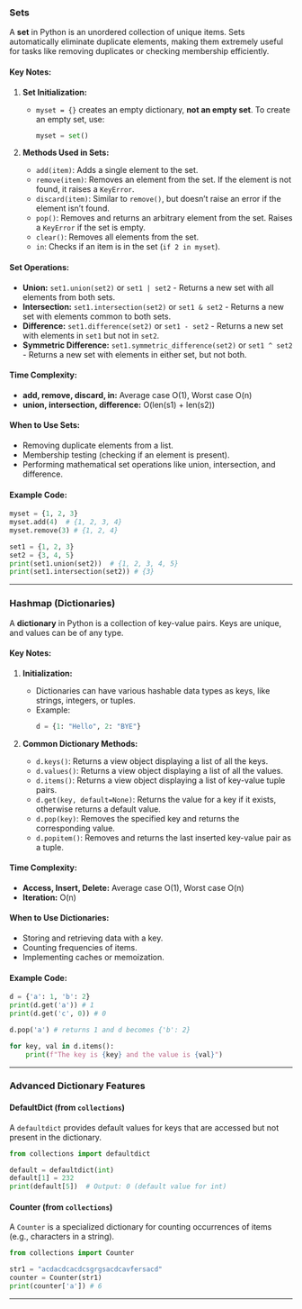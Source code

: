 ### **Sets**
A **set** in Python is an unordered collection of unique items. Sets automatically eliminate duplicate elements, making them extremely useful for tasks like removing duplicates or checking membership efficiently.

#### Key Notes:
1. **Set Initialization:**
   - `myset = {}` creates an empty dictionary, **not an empty set**. To create an empty set, use:
     ```python
     myset = set()
     ```

2. **Methods Used in Sets:**
   - `add(item)`: Adds a single element to the set.
   - `remove(item)`: Removes an element from the set. If the element is not found, it raises a `KeyError`.
   - `discard(item)`: Similar to `remove()`, but doesn’t raise an error if the element isn’t found.
   - `pop()`: Removes and returns an arbitrary element from the set. Raises a `KeyError` if the set is empty.
   - `clear()`: Removes all elements from the set.
   - `in`: Checks if an item is in the set (`if 2 in myset`).

#### Set Operations:
- **Union:** `set1.union(set2)` or `set1 | set2` - Returns a new set with all elements from both sets.
- **Intersection:** `set1.intersection(set2)` or `set1 & set2` - Returns a new set with elements common to both sets.
- **Difference:** `set1.difference(set2)` or `set1 - set2` - Returns a new set with elements in `set1` but not in `set2`.
- **Symmetric Difference:** `set1.symmetric_difference(set2)` or `set1 ^ set2` - Returns a new set with elements in either set, but not both.

#### Time Complexity:
- **add, remove, discard, in:** Average case O(1), Worst case O(n)
- **union, intersection, difference:** O(len(s1) + len(s2))

#### When to Use Sets:
- Removing duplicate elements from a list.
- Membership testing (checking if an element is present).
- Performing mathematical set operations like union, intersection, and difference.

#### Example Code:
```python
myset = {1, 2, 3}
myset.add(4)  # {1, 2, 3, 4}
myset.remove(3) # {1, 2, 4}

set1 = {1, 2, 3}
set2 = {3, 4, 5}
print(set1.union(set2))  # {1, 2, 3, 4, 5}
print(set1.intersection(set2)) # {3}
```

---

### **Hashmap (Dictionaries)**
A **dictionary** in Python is a collection of key-value pairs. Keys are unique, and values can be of any type.

#### Key Notes:
1. **Initialization:**
   - Dictionaries can have various hashable data types as keys, like strings, integers, or tuples.
   - Example:
     ```python
     d = {1: "Hello", 2: "BYE"}
     ```

2. **Common Dictionary Methods:**
   - `d.keys()`: Returns a view object displaying a list of all the keys.
   - `d.values()`: Returns a view object displaying a list of all the values.
   - `d.items()`: Returns a view object displaying a list of key-value tuple pairs.
   - `d.get(key, default=None)`: Returns the value for a key if it exists, otherwise returns a default value.
   - `d.pop(key)`: Removes the specified key and returns the corresponding value.
   - `d.popitem()`: Removes and returns the last inserted key-value pair as a tuple.

#### Time Complexity:
- **Access, Insert, Delete:** Average case O(1), Worst case O(n)
- **Iteration:** O(n)

#### When to Use Dictionaries:
- Storing and retrieving data with a key.
- Counting frequencies of items.
- Implementing caches or memoization.

#### Example Code:
```python
d = {'a': 1, 'b': 2}
print(d.get('a')) # 1
print(d.get('c', 0)) # 0

d.pop('a') # returns 1 and d becomes {'b': 2}

for key, val in d.items():
    print(f"The key is {key} and the value is {val}")
```

---

### **Advanced Dictionary Features**

#### **DefaultDict (from `collections`)**
A `defaultdict` provides default values for keys that are accessed but not present in the dictionary.
```python
from collections import defaultdict

default = defaultdict(int)
default[1] = 232
print(default[5])  # Output: 0 (default value for int)
```

#### **Counter (from `collections`)**
A `Counter` is a specialized dictionary for counting occurrences of items (e.g., characters in a string).
```python
from collections import Counter

str1 = "acdacdcacdcsgrgsacdcavfersacd"
counter = Counter(str1)
print(counter['a']) # 6
```

---
